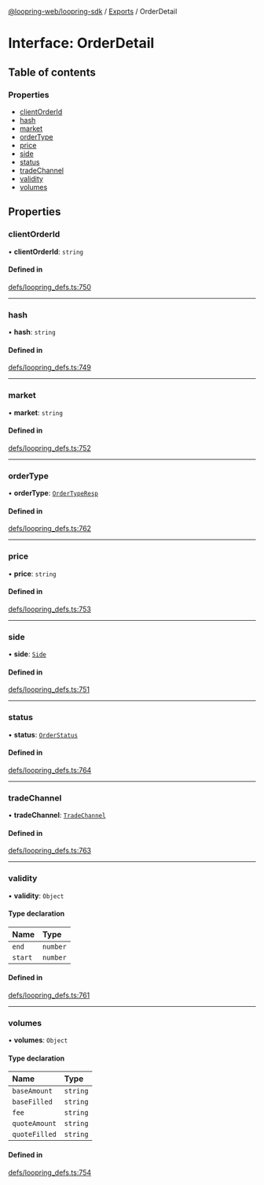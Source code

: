 [@loopring-web/loopring-sdk](../README.md) / [Exports](../modules.md) / OrderDetail

# Interface: OrderDetail

## Table of contents

### Properties

- [clientOrderId](OrderDetail.md#clientorderid)
- [hash](OrderDetail.md#hash)
- [market](OrderDetail.md#market)
- [orderType](OrderDetail.md#ordertype)
- [price](OrderDetail.md#price)
- [side](OrderDetail.md#side)
- [status](OrderDetail.md#status)
- [tradeChannel](OrderDetail.md#tradechannel)
- [validity](OrderDetail.md#validity)
- [volumes](OrderDetail.md#volumes)

## Properties

### clientOrderId

• **clientOrderId**: `string`

#### Defined in

[defs/loopring_defs.ts:750](https://github.com/Loopring/loopring_sdk/blob/532648f/src/defs/loopring_defs.ts#L750)

___

### hash

• **hash**: `string`

#### Defined in

[defs/loopring_defs.ts:749](https://github.com/Loopring/loopring_sdk/blob/532648f/src/defs/loopring_defs.ts#L749)

___

### market

• **market**: `string`

#### Defined in

[defs/loopring_defs.ts:752](https://github.com/Loopring/loopring_sdk/blob/532648f/src/defs/loopring_defs.ts#L752)

___

### orderType

• **orderType**: [`OrderTypeResp`](../enums/OrderTypeResp.md)

#### Defined in

[defs/loopring_defs.ts:762](https://github.com/Loopring/loopring_sdk/blob/532648f/src/defs/loopring_defs.ts#L762)

___

### price

• **price**: `string`

#### Defined in

[defs/loopring_defs.ts:753](https://github.com/Loopring/loopring_sdk/blob/532648f/src/defs/loopring_defs.ts#L753)

___

### side

• **side**: [`Side`](../enums/Side.md)

#### Defined in

[defs/loopring_defs.ts:751](https://github.com/Loopring/loopring_sdk/blob/532648f/src/defs/loopring_defs.ts#L751)

___

### status

• **status**: [`OrderStatus`](../enums/OrderStatus.md)

#### Defined in

[defs/loopring_defs.ts:764](https://github.com/Loopring/loopring_sdk/blob/532648f/src/defs/loopring_defs.ts#L764)

___

### tradeChannel

• **tradeChannel**: [`TradeChannel`](../enums/TradeChannel.md)

#### Defined in

[defs/loopring_defs.ts:763](https://github.com/Loopring/loopring_sdk/blob/532648f/src/defs/loopring_defs.ts#L763)

___

### validity

• **validity**: `Object`

#### Type declaration

| Name | Type |
| :------ | :------ |
| `end` | `number` |
| `start` | `number` |

#### Defined in

[defs/loopring_defs.ts:761](https://github.com/Loopring/loopring_sdk/blob/532648f/src/defs/loopring_defs.ts#L761)

___

### volumes

• **volumes**: `Object`

#### Type declaration

| Name | Type |
| :------ | :------ |
| `baseAmount` | `string` |
| `baseFilled` | `string` |
| `fee` | `string` |
| `quoteAmount` | `string` |
| `quoteFilled` | `string` |

#### Defined in

[defs/loopring_defs.ts:754](https://github.com/Loopring/loopring_sdk/blob/532648f/src/defs/loopring_defs.ts#L754)
